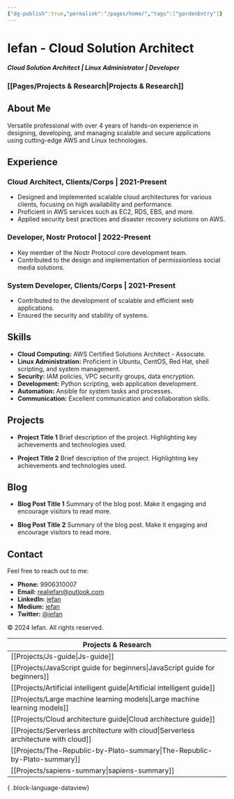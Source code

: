 ```yaml
---
{"dg-publish":true,"permalink":"/pages/home/","tags":["gardenEntry"]}
---
```


# Iefan - Cloud Solution Architect

##### Cloud Solution Architect | Linux Administrator | Developer
### [[Pages/Projects & Research\|Projects & Research]] 
## About Me

Versatile professional with over 4 years of hands-on experience in designing, developing, and managing scalable and secure applications using cutting-edge AWS and Linux technologies.
## Experience

### Cloud Architect, Clients/Corps | 2021-Present

- Designed and implemented scalable cloud architectures for various clients, focusing on high availability and performance.
- Proficient in AWS services such as EC2, RDS, EBS, and more.
- Applied security best practices and disaster recovery solutions on AWS.

### Developer, Nostr Protocol | 2022-Present

- Key member of the Nostr Protocol core development team.
- Contributed to the design and implementation of permissionless social media solutions.

### System Developer, Clients/Corps | 2021-Present

- Contributed to the development of scalable and efficient web applications.
- Ensured the security and stability of systems.

## Skills

- **Cloud Computing:** AWS Certified Solutions Architect - Associate.
- **Linux Administration:** Proficient in Ubuntu, CentOS, Red Hat, shell scripting, and system management.
- **Security:** IAM policies, VPC security groups, data encryption.
- **Development:** Python scripting, web application development.
- **Automation:** Ansible for system tasks and processes.
- **Communication:** Excellent communication and collaboration skills.

## Projects

- **Project Title 1**
  Brief description of the project. Highlighting key achievements and technologies used.

- **Project Title 2**
  Brief description of the project. Highlighting key achievements and technologies used.

## Blog

- **Blog Post Title 1**
  Summary of the blog post. Make it engaging and encourage visitors to read more.

- **Blog Post Title 2**
  Summary of the blog post. Make it engaging and encourage visitors to read more.

## Contact

Feel free to reach out to me:

- **Phone:** 9906310007
- **Email:** realiefan@outlook.com
- **LinkedIn:** [iefan](https://linkedin.com/in/iefan)
- **Medium:** [iefan](https://medium.com/@iefan)
- **Twitter:** [@iefan](https://twitter.com/iefan)

&copy; 2024 Iefan. All rights reserved.



| Projects & Research                                                                    |
| -------------------------------------------------------------------------------------- |
| [[Projects/Js-guide\|Js-guide]]                                                     |
| [[Projects/JavaScript guide for beginners\|JavaScript guide for beginners]]         |
| [[Projects/Artificial intelligent guide\|Artificial intelligent guide]]             |
| [[Projects/Large machine learning models\|Large machine learning models]]           |
| [[Projects/Cloud architecture guide\|Cloud architecture guide]]                     |
| [[Projects/Serverless architecture with cloud\|Serverless architecture with cloud]] |
| [[Projects/The-Republic-by-Plato-summary\|The-Republic-by-Plato-summary]]           |
| [[Projects/sapiens-summary\|sapiens-summary]]                                       |

{ .block-language-dataview}
